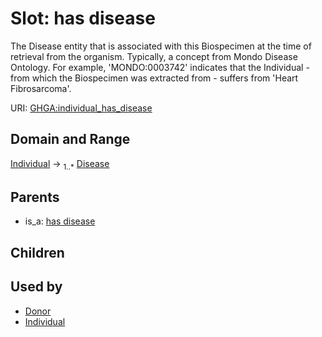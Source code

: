 
# Slot: has disease


The Disease entity that is associated with this Biospecimen at the time of retrieval from the organism. Typically, a concept from Mondo Disease Ontology. For example, 'MONDO:0003742' indicates that the Individual - from which the Biospecimen was extracted from - suffers from 'Heart Fibrosarcoma'.

URI: [GHGA:individual_has_disease](https://w3id.org/GHGA/individual_has_disease)


## Domain and Range

[Individual](Individual.md) &#8594;  <sub>1..\*</sub> [Disease](Disease.md)

## Parents

 *  is_a: [has disease](has_disease.md)

## Children


## Used by

 * [Donor](Donor.md)
 * [Individual](Individual.md)
